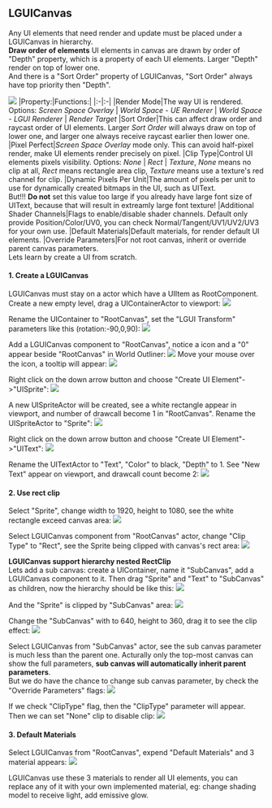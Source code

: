 ## LGUICanvas

Any UI elements that need render and update must be placed under a LGUICanvas in hierarchy.  
**Draw order of elements**
UI elements in canvas are drawn by order of "Depth" property, which is a property of each UI elements. Larger "Depth" render on top of lower one.    
And there is a "Sort Order" property of LGUICanvas, "Sort Order" always have top priority then "Depth".
  
![](0.png)
|Property:|Functions:|
|:-|:-|
|Render Mode|The way UI is rendered. Options: *Screen Space Overlay* \| *World Space - UE Renderer* \| *World Space - LGUI Renderer* \| *Render Target*
|Sort Order|This can affect draw order and raycast order of UI elements. Larger *Sort Order* will always draw on top of lower one, and larger one always receive raycast earlier then lower one.
|Pixel Perfect|*Screen Space Overlay* mode only. This can avoid half-pixel render, make UI elements render precisely on pixel.
|Clip Type|Control UI elements pixels visibility. Options: *None* \| *Rect* \| *Texture*, *None* means no clip at all, *Rect* means rectangle area clip, *Texture* means use a texture's red channel for clip.
|Dynamic Pixels Per Unit|The amount of pixels per unit to use for dynamically created bitmaps in the UI, such as UIText. <br>But!!! **Do not** set this value too large if you already have large font size of UIText, because that will result in extreamly large font texture!
|Additional Shader Channels|Flags to enable/disable shader channels. Default only provide Position/Color/UV0, you can check Normal/Tangent/UV1/UV2/UV3 for your own use.
|Default Materials|Default materials, for render default UI elements.
|Override Parameters|For not root canvas, inherit or override parent canvas parameters.
<br>
Lets learn by create a UI from scratch.
  
#### 1. Create a LGUICanvas
LGUICanvas must stay on a actor which have a UIItem as RootComponent.
Create a new empty level, drag a UIContainerActor to viewport:
![](1.png)

Rename the UIContainer to "RootCanvas", set the "LGUI Transform" parameters like this (rotation:-90,0,90):
![](2.png)

Add a LGUICanvas component to "RootCanvas", notice a icon and a "0" appear beside "RootCanvas" in World Outliner:
![](3.png)
Move your mouse over the icon, a tooltip will appear:
![](4.png)

Right click on the down arrow button and choose "Create UI Element"->"UISprite":
![](5.png)

A new UISpriteActor will be created, see a white rectangle appear in viewport, and number of drawcall become 1 in "RootCanvas". Rename the UISpriteActor to "Sprite":
![](6.png)

Right click on the down arrow button and choose "Create UI Element"->"UIText":
![](7.png)

Rename the UITextActor to "Text", "Color" to black, "Depth" to 1. See "New Text" appear on viewport, and drawcall count become 2:
![](8.png)

#### 2. Use rect clip
Select "Sprite", change width to 1920, height to 1080, see the white rectangle exceed canvas area:
![](9.png)

Select LGUICanvas component from "RootCanvas" actor, change "Clip Type" to "Rect", see the Sprite being clipped with canvas's rect area:
![](10.png)

**LGUICanvas support hierarchy nested RectClip**  
Lets add a sub canvas: create a UIContainer, name it "SubCanvas", add a LGUICanvas component to it. Then drag "Sprite" and "Text" to "SubCanvas" as children, now the hierarchy should be like this:
![](11.png)

And the "Sprite" is clipped by "SubCanvas" area:
![](12.png)

Change the "SubCanvas" with to 640, height to 360, drag it to see the clip effect:
![](13.png)

Select LGUICanvas from "SubCanvas" actor, see the sub canvas parameter is much less than the parent one. Acturally only the top-most canvas can show the full parameters, **sub canvas will automatically inherit parent parameters**.  
But we do have the chance to change sub canvas parameter, by check the "Override Parameters" flags:
![](14.png)

If we check "ClipType" flag, then the "ClipType" parameter will appear. Then we can set "None" clip to disable clip:
![](15.png)

#### 3. Default Materials
Select LGUICanvas from "RootCanvas", expend "Default Materials" and 3 material appears:
![](16.png)

LGUICanvas use these 3 materials to render all UI elements, you can replace any of it with your own implemented material, eg: change shading model to receive light, add emissive glow.